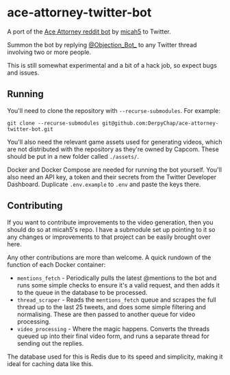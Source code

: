 # ace-attorney-twitter-bot
A port of the [Ace Attorney reddit bot](https://github.com/micah5/ace-attorney-reddit-bot) by [micah5](https://github.com/micah5) to Twitter.

Summon the bot by replying [@Objection_Bot_](https://twitter.com/Objection_Bot_/) to any Twitter thread involving two or more people.

This is still somewhat experimental and a bit of a hack job, so expect bugs and issues.

## Running
You'll need to clone the repository with `--recurse-submodules`. For example:
```
git clone --recurse-submodules git@github.com:DerpyChap/ace-attorney-twitter-bot.git
```

You'll also need the relevant game assets used for generating videos, which are not distributed with the repository as they're owned by Capcom. These should be put in a new folder called `./assets/`.

Docker and Docker Compose are needed for running the bot yourself. You'll also need an API key, a token and their secrets from the Twitter Developer Dashboard. Duplicate `.env.example` to `.env` and paste the keys there.

## Contributing
If you want to contribute improvements to the video generation, then you should do so at micah5's repo. I have a submodule set up pointing to it so any changes or improvements to that project can be easily brought over here.

Any other contributions are more than welcome. A quick rundown of the function of each Docker container:

 - `mentions_fetch` - Periodically pulls the latest @mentions to the bot and runs some simple checks to ensure it's a valid request, and then adds it to the queue in the database to be processed.
 - `thread_scraper` - Reads the `mentions_fetch` queue and scrapes the full thread up to the last 25 tweets, and does some simple filtering and normalising. These are then passed to another queue for video processing.
 - `video_processing` - Where the magic happens. Converts the threads queued up into their final video form, and runs a separate thread for sending out the replies.

The database used for this is Redis due to its speed and simplicity, making it ideal for caching data like this.
